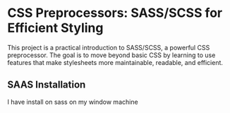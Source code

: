 # CSS Preprocessors: SASS/SCSS for Efficient Styling
This project is a practical introduction to SASS/SCSS, a powerful CSS preprocessor. The goal is to move beyond basic CSS by learning to use features that make stylesheets more maintainable, readable, and efficient.
 ## SAAS Installation
 I have install on sass on my window machine